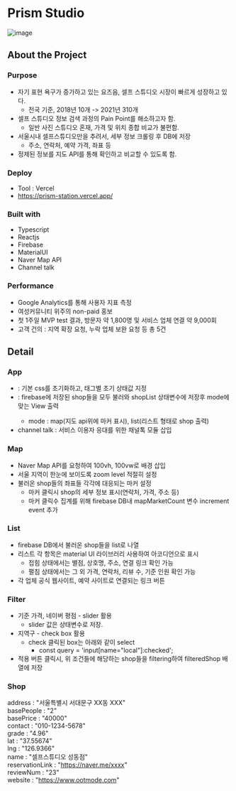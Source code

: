 # Prism Studio

![image](https://user-images.githubusercontent.com/40906871/144601334-d84a102f-6679-4dd3-8586-ffce91f747b5.png)


## About the Project

### Purpose
- 자기 표현 욕구가 증가하고 있는 요즈음, 셀프 스튜디오 시장이 빠르게 성장하고 있다.
  - 전국 기준, 2018년 10개 -> 2021년 310개
- 셀프 스튜디오 정보 검색 과정의 Pain Point를 해소하고자 함.
  - 일반 사진 스튜디오 혼재, 가격 및 위치 종합 비교가 불편함.
- 서울시내 셀프스튜디오만을 추려서, 세부 정보 크롤링 후 DB에 저장
  - 주소, 연락처, 예약 가격, 좌표 등
- 정제된 정보를 지도 API를 통해 확인하고 비교할 수 있도록 함.

### Deploy
- Tool : Vercel
- https://prism-station.vercel.app/

### Built with

- Typescript
- Reactjs
- Firebase
- MaterialUI
- Naver Map API
- Channel talk

### Performance

- Google Analytics를 통해 사용자 지표 측정
- 여성커뮤니티 위주의 non-paid 홍보
- 첫 1주일 MVP test 결과, 방문자 약 1,800명 및 서비스 업체 연결 약 9,000회 
- 고객 건의 : 지역 확장 요청, 누락 업체 보완 요청 등 총 5건

## Detail

### App
- <GlobalStyles/> : 기본 css를 초기화하고, 태그별 초기 상태값 지정
- <MainController/> : firebase에 저장된 shop들을 모두 불러와 shopList 상태변수에 저장후 mode에 맞는 View 출력
  - mode : map(지도 api위에 마커 표시), list(리스트 형태로 shop 출력)
- channel talk : 서비스 이용자 응대를 위한 채널톡 모듈 삽입

### Map
- Naver Map API를 요청하여 100vh, 100vw로 배경 삽입
- 서울 지역이 한눈에 보이도록 zoom level 적절히 설정
- 불러온 shop들의 좌표들 각각에 대응되는 마커 설정
  - 마커 클릭시 shop의 세부 정보 표시(연락처, 가격, 주소 등)
  - 마커 클릭수 집계를 위해 firebase DB내 mapMarketCount 변수 increment event 추가

### List
- firebase DB에서 불러온 shop들을 list로 나열
- 리스트 각 항목은 material UI 라이브러리 사용하여 아코디언으로 표시
  - 접힘 상태에서는 별점, 상호명, 주소, 연결 링크 확인 가능
  - 펼침 상태에서는 그 외 가격, 연락처, 리뷰 수, 기준 인원 확인 가능
- 각 업체 공식 웹사이트, 예약 사이트로 연결되는 링크 버튼

### Filter
- 기준 가격, 네이버 평점 - slider 활용
  - slider 값은 상태변수로 저장. 
- 지역구 - check box 활용
  - check 클릭된 box는 아래와 같이 select
    - const query = 'input[name="local"]:checked';
- 적용 버튼 클릭시, 위 조건들에 해당하는 shop들을 filtering하여 filteredShop 배열에 저장

### Shop
  address : "서울특별시 서대문구 XX동 XXX"   
  basePeople : "2"   
  basePrice : "40000"    
  contact : "010-1234-5678"   
  grade : "4.96"   
  lat : "37.55674"    
  lng : "126.9366"  
  name : "셀프스튜디오 성동점"  
  reservationLink : "https://naver.me/xxxx"  
  reviewNum : "23"  
  website : "https://www.ootmode.com"  
